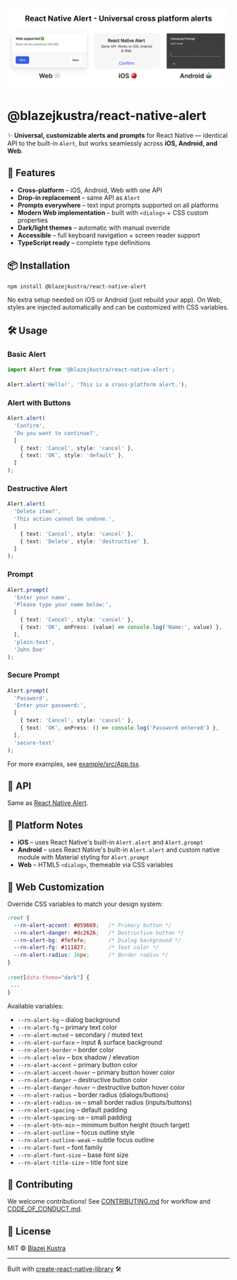 ![React Native Alert](./assets/banner.png)

# @blazejkustra/react-native-alert

✨ **Universal, customizable alerts and prompts** for React Native — identical API to the built-in `Alert`, but works seamlessly across **iOS, Android, and Web**.

## 🚀 Features

* **Cross-platform** – iOS, Android, Web with one API
* **Drop-in replacement** – same API as `Alert`
* **Prompts everywhere** – text input prompts supported on all platforms
* **Modern Web implementation** – built with `<dialog>` + CSS custom properties
* **Dark/light themes** – automatic with manual override
* **Accessible** – full keyboard navigation + screen reader support
* **TypeScript ready** – complete type definitions

## 📦 Installation

```sh
npm install @blazejkustra/react-native-alert
```

No extra setup needed on iOS or Android (just rebuild your app).
On Web, styles are injected automatically and can be customized with CSS variables.

## 🛠 Usage

### Basic Alert

```ts
import Alert from '@blazejkustra/react-native-alert';

Alert.alert('Hello!', 'This is a cross-platform alert.');
```

### Alert with Buttons

```ts
Alert.alert(
  'Confirm',
  'Do you want to continue?',
  [
    { text: 'Cancel', style: 'cancel' },
    { text: 'OK', style: 'default' },
  ]
);
```

### Destructive Alert

```ts
Alert.alert(
  'Delete item?',
  'This action cannot be undone.',
  [
    { text: 'Cancel', style: 'cancel' },
    { text: 'Delete', style: 'destructive' },
  ]
);
```

### Prompt

```ts
Alert.prompt(
  'Enter your name',
  'Please type your name below:',
  [
    { text: 'Cancel', style: 'cancel' },
    { text: 'OK', onPress: (value) => console.log('Name:', value) },
  ],
  'plain-text',
  'John Doe'
);
```

### Secure Prompt

```ts
Alert.prompt(
  'Password',
  'Enter your password:',
  [
    { text: 'Cancel', style: 'cancel' },
    { text: 'OK', onPress: () => console.log('Password entered') },
  ],
  'secure-text'
);
```

For more examples, see [example/src/App.tsx](example/src/App.tsx).

## 📖 API

Same as [React Native Alert](https://reactnative.dev/docs/alert).

## 📱 Platform Notes

* **iOS** – uses React Native's built-in `Alert.alert` and `Alert.prompt`
* **Android** – uses React Native's built-in `Alert.alert` and custom native module with Material styling for `Alert.prompt`
* **Web** – HTML5 `<dialog>`, themeable via CSS variables

## 🎨 Web Customization

Override CSS variables to match your design system:

```css
:root {
  --rn-alert-accent: #059669;   /* Primary button */
  --rn-alert-danger: #dc2626;   /* Destructive button */
  --rn-alert-bg: #fefefe;       /* Dialog background */
  --rn-alert-fg: #111827;       /* Text color */
  --rn-alert-radius: 16px;      /* Border radius */
}

:root[data-theme="dark"] {
 ...
}
```

Available variables:
* `--rn-alert-bg` – dialog background
* `--rn-alert-fg` – primary text color
* `--rn-alert-muted` – secondary / muted text
* `--rn-alert-surface` – input & surface background
* `--rn-alert-border` – border color
* `--rn-alert-elev` – box shadow / elevation
* `--rn-alert-accent` – primary button color
* `--rn-alert-accent-hover` – primary button hover color
* `--rn-alert-danger` – destructive button color
* `--rn-alert-danger-hover` – destructive button hover color
* `--rn-alert-radius` – border radius (dialogs/buttons)
* `--rn-alert-radius-sm` – small border radius (inputs/buttons)
* `--rn-alert-spacing` – default padding
* `--rn-alert-spacing-sm` – small padding
* `--rn-alert-btn-min` – minimum button height (touch target)
* `--rn-alert-outline` – focus outline style
* `--rn-alert-outline-weak` – subtle focus outline
* `--rn-alert-font` – font family
* `--rn-alert-font-size` – base font size
* `--rn-alert-title-size` – title font size

## 🤝 Contributing

We welcome contributions!
See [CONTRIBUTING.md](CONTRIBUTING.md) for workflow and [CODE\_OF\_CONDUCT.md](CODE_OF_CONDUCT.md).

## 📄 License

MIT © [Blazej Kustra](https://github.com/blazejkustra)

---

Built with [create-react-native-library](https://github.com/callstack/react-native-builder-bob) 🛠
